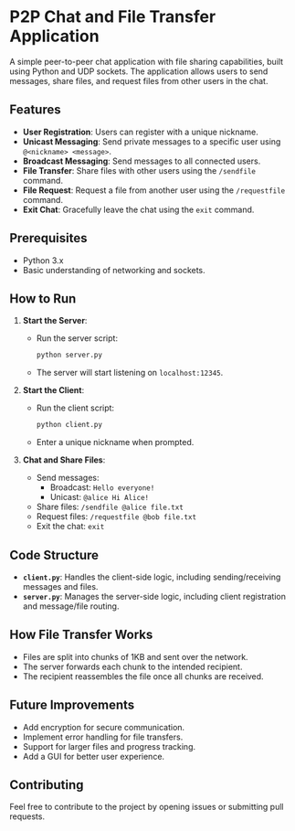 # P2P Chat and File Transfer Application  

A simple peer-to-peer chat application with file sharing capabilities, built using Python and UDP sockets. The application allows users to send messages, share files, and request files from other users in the chat.  

## Features  
- **User Registration**: Users can register with a unique nickname.  
- **Unicast Messaging**: Send private messages to a specific user using `@<nickname> <message>`.  
- **Broadcast Messaging**: Send messages to all connected users.  
- **File Transfer**: Share files with other users using the `/sendfile` command.  
- **File Request**: Request a file from another user using the `/requestfile` command.  
- **Exit Chat**: Gracefully leave the chat using the `exit` command.  

## Prerequisites  
- Python 3.x  
- Basic understanding of networking and sockets.  

## How to Run  
1. **Start the Server**:  
   - Run the server script:  
     ```bash  
     python server.py  
     ```  
   - The server will start listening on `localhost:12345`.  

2. **Start the Client**:  
   - Run the client script:  
     ```bash  
     python client.py  
     ```  
   - Enter a unique nickname when prompted.  

3. **Chat and Share Files**:  
   - Send messages:  
     - Broadcast: `Hello everyone!`  
     - Unicast: `@alice Hi Alice!`  
   - Share files: `/sendfile @alice file.txt`  
   - Request files: `/requestfile @bob file.txt`  
   - Exit the chat: `exit`  

## Code Structure  
- **`client.py`**: Handles the client-side logic, including sending/receiving messages and files.  
- **`server.py`**: Manages the server-side logic, including client registration and message/file routing.  

## How File Transfer Works  
- Files are split into chunks of 1KB and sent over the network.  
- The server forwards each chunk to the intended recipient.  
- The recipient reassembles the file once all chunks are received.  

## Future Improvements  
- Add encryption for secure communication.  
- Implement error handling for file transfers.  
- Support for larger files and progress tracking.  
- Add a GUI for better user experience.  

## Contributing  
Feel free to contribute to the project by opening issues or submitting pull requests.  

